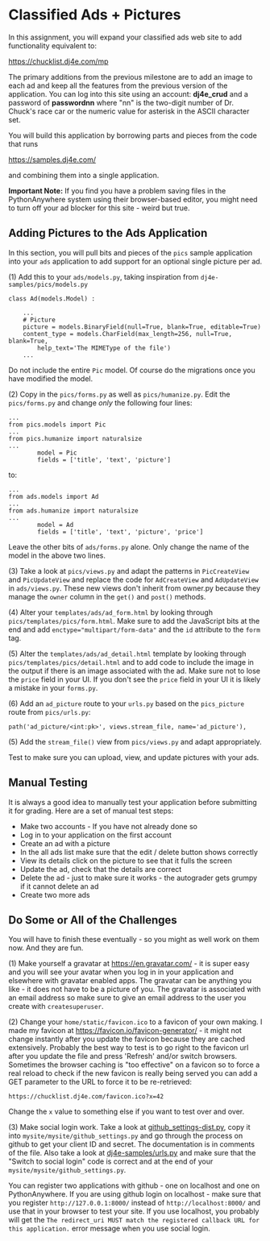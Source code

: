 Classified Ads + Pictures
=========================

In this assignment, you will expand your classified ads web site to add functionality
equivalent to:

https://chucklist.dj4e.com/mp

The primary additions from the previous milestone are to add an image to each ad and
keep all the features from the previous version of the application.
You can log into this site using
an account: <b>dj4e_crud</b> and a password of <b>passwordnn</b> where "nn" is the
two-digit number of Dr. Chuck's race car or the numeric value for asterisk in the ASCII character set.

You will build this application by borrowing parts and pieces from the code that runs

https://samples.dj4e.com/

and combining them into a single application.

__Important Note:__ If you find you have a problem saving files in the PythonAnywhere
system using their browser-based editor, you might need to turn off your ad blocker for
this site - weird but true.

Adding Pictures to the Ads Application
--------------------------------------

In this section, you will pull bits and pieces of the `pics` sample application
into your `ads` application to add support for an optional single picture per ad.

(1) Add this to your `ads/models.py`, taking inspiration from `dj4e-samples/pics/models.py`

    class Ad(models.Model) :

        ...
        # Picture
        picture = models.BinaryField(null=True, blank=True, editable=True)
        content_type = models.CharField(max_length=256, null=True, blank=True,
            help_text='The MIMEType of the file')
        ...

Do not include the entire `Pic` model.  Of course do the migrations once you have modified the model.

(2) Copy in the `pics/forms.py` as well as `pics/humanize.py`.  Edit the `pics/forms.py` and change
*only* the following four lines:

    ...
    from pics.models import Pic
    ...
    from pics.humanize import naturalsize
    ...
            model = Pic
            fields = ['title', 'text', 'picture']

to:

    ...
    from ads.models import Ad
    ...
    from ads.humanize import naturalsize
    ...
            model = Ad
            fields = ['title', 'text', 'picture', 'price']

Leave the other bits of `ads/forms.py` alone.  Only change the name of the model in the
above two lines.

(3) Take a look at `pics/views.py` and adapt the patterns in `PicCreateView` and
`PicUpdateView` and replace the code for `AdCreateView` and `AdUpdateView` in `ads/views.py`.
These new views don't inherit from owner.py because they manage the `owner` column in the `get()`
and `post()` methods.

(4) Alter your `templates/ads/ad_form.html` by looking through `pics/templates/pics/form.html`.  Make sure to add the
JavaScript bits at the end and add `enctype="multipart/form-data"` and the `id`
attribute to the `form` tag.

(5) Alter the `templates/ads/ad_detail.html` template by looking through `pics/templates/pics/detail.html` and
to add code to include the image in the output if there is an image associated with the ad.
Make sure not to lose the `price` field in your UI.  If you don't see the `price` field
in your UI it is likely a mistake in your `forms.py`.

(6) Add an `ad_picture` route to your `urls.py` based on the `pics_picture` route from `pics/urls.py`:

    path('ad_picture/<int:pk>', views.stream_file, name='ad_picture'),

(5) Add the `stream_file()` view from `pics/views.py` and adapt appropriately.

Test to make sure you can upload, view, and update pictures with your ads.

Manual Testing
--------------

It is always a good idea to manually test your application before submitting it for grading.  Here
are a set of manual test steps:

* Make two accounts - If you have not already done so
* Log in to your application on the first account
* Create an ad with a picture
* In the all ads list make sure that the edit / delete button shows correctly
* View its details click on the picture to see that it fulls the screen
* Update the ad, check that the details are correct
* Delete the ad - just to make sure it works - the autograder gets grumpy if it cannot delete an ad
* Create two more ads


Do Some or All of the Challenges
---------------------------------

You will have to finish these eventually - so you might as well work on them now.
And they are fun.

(1) Make yourself a gravatar at https://en.gravatar.com/ - it is super easy and you will see your
avatar when you log in in your application and elsewhere with gravatar enabled apps. The gravatar can be
anything you like - it does not have to be a picture of you.  The gravatar is associated with an email address
so make sure to give an email address to the user you create with `createsuperuser`.

(2) Change your `home/static/favicon.ico` to a favicon of your own making.   I made my favicon
at https://favicon.io/favicon-generator/ - it might not change instantly after you update the favicon
because they are cached extensively.   Probably the best way to test is to go right to the favicon url
after you update the file and press 'Refresh' and/or switch browsers.  Sometimes the browser caching
is "too effective" on a favicon so to force a real reload to check if the new favicon is really being served
you can add a GET parameter to the URL to force it to be re-retrieved:

    https://chucklist.dj4e.com/favicon.ico?x=42

Change the `x` value to something else if you want to test over and over.

(3) Make social login work.  Take a look at
<a href="https://github.com/csev/dj4e-samples/blob/main/dj4e-samples/github_settings-dist.py" target="_blank">
github_settings-dist.py</a>, copy it into
`mysite/mysite/github_settings.py` and go through the process on github to get your client ID and
secret.   The documentation is in comments of the file.  Also take a look at
<a href="https://github.com/csev/dj4e-samples/blob/main/dj4e-samples/urls.py" target="_blank">
dj4e-samples/urls.py</a> and make sure that the "Switch to social login" code is correct
and at the end of your `mysite/mysite/github_settings.py`.

You can register two applications with github - one on localhost and one on PythonAnywhere.  If you are
using github login on localhost - make sure that you register `http://127.0.0.1:8000/` instead
of `http://localhost:8000/` and use that in your browser to test your site.  If you
use localhost, you probably will get the `The redirect_uri MUST match the registered callback
URL for this application.` error message when you use social login.
